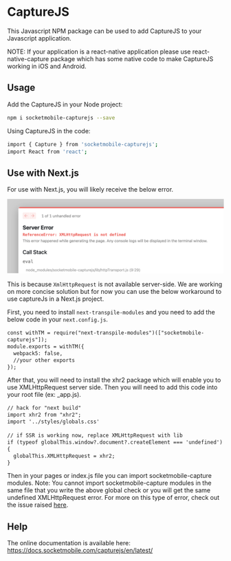 # CaptureJS

This Javascript NPM package can be used to add CaptureJS to your Javascript application.

NOTE: If your application is a react-native application please use react-native-capture package which has some native code to make CaptureJS working in iOS and Android.

## Usage

Add the CaptureJS in your Node project:

```sh
npm i socketmobile-capturejs --save
```

Using CaptureJS in the code:

```sh
import { Capture } from 'socketmobile-capturejs';
import React from 'react';

```

## Use with Next.js

For use with Next.js, you will likely receive the below error.

![XmlHttpRequest Error](xmlhttprequest-error.png)

This is because `XmlHttpRequest` is not available server-side. We are working on more concise solution but for now you can use the below workaround to use captureJs in a Next.js project.

First, you need to install `next-transpile-modules` and you need to add the below code in your `next.config.js`.

```
const withTM = require("next-transpile-modules")(["socketmobile-capturejs"]);
module.exports = withTM({
  webpack5: false, 
  //your other exports
});
```

After that, you will need to install the xhr2 package which will enable you to use XMLHttpRequest server side. Then you will need to add this code into your root file (ex: _app.js).

```
// hack for "next build"
import xhr2 from "xhr2";
import '../styles/globals.css'

// if SSR is working now, replace XMLHttpRequest with lib
if (typeof globalThis.window?.document?.createElement === 'undefined') {
  globalThis.XMLHttpRequest = xhr2;
}
```

Then in your pages or index.js file you can import socketmobile-capture modules. Note: You cannot import socketmobile-capture modules in the same file that you write the above global check or you will get the same undefined XMLHttpRequest error. For more on this type of error, check out the issue raised [here](https://github.com/SocketMobile/socketmobile-capturejs/issues/1).

## Help

The online documentation is available here: https://docs.socketmobile.com/capturejs/en/latest/
